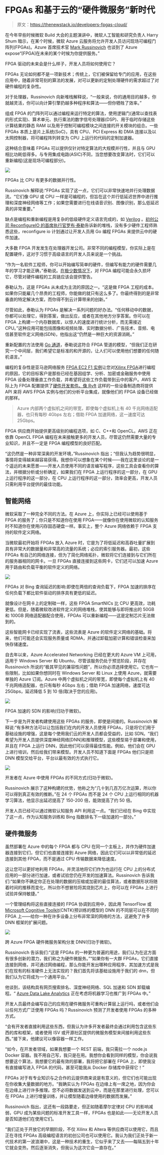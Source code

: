 # FPGAs 和基于云的“硬件微服务”新时代

> 原文：<https://thenewstack.io/developers-fpgas-cloud/>

在今年早些时候微软 Build 大会的主题演讲中，微软人工智能和研究负责人 Harry Shum 暗示，在某个时候，微软 Azure 云服务将允许开发人员访问现场可编程门阵列(FPGAs)。Azure 首席技术官 [Mark Russinovich](https://twitter.com/markrussinovich) 也谈到了 Azure expose“[FPGA]在未来的某个时候为你提供服务。”

FPGA 驱动的未来会是什么样子，开发人员将如何使用它？

FPGAs 无论如何都不是一项新技术；传统上，它们被保留给专门的应用，在这些应用中，随着非常苛刻的算法的发展，对可以更新的定制处理硬件的需求超过了对硬件编程的复杂性。

对于处理器，Russinovich 向新堆栈解释说，“一般来说，你的通用目的越多，你就越灵活，你可以向计算引擎扔越多种程序和算法——但你牺牲了效率。”

组成 FPGA 的门阵列可以通过编程来运行特定的算法，使用逻辑门(通常以查找表的形式实现)、算术单元、执行乘法的数字信号处理器(DSP)、用于临时存储这些计算结果的静态 RAM 以及用于控制可编程模块之间连接的开关模块的组合。一些 FPGAs 本质上是片上系统(SoC)，具有 CPU、PCI Express 和 DMA 连接以及以太网控制器，将可编程阵列转变为 CPU 上运行的代码的定制加速器。

这种结合意味着 FPGAs 可以提供仅针对特定算法的大规模并行性，并且与 GPU 相比功耗低得多。与专用集成电路(ASIC)不同，当您想要改变算法时，它们可以重新编程(这是现场可编程部分)。

![](img/b21d291a12468d15c6fe9ff4f97d7799.png)

FPGAs 比 CPU 有更多的数据并行性。

Russinovich 解释说:“FPGAs 实现了这一点，它们可以非常快速地并行处理数据流。“它们像 GPU 或 CPU 一样是可编程的，但旨在这个并行低延迟世界中进行推理和深度神经网络等工作；如果您需要进行在线语音识别、图像识别，那么低延迟真的非常重要。”

缺点是编程和重新编程是用复杂的低级硬件定义语言完成的，如 [Verilog](http://www.verilog.com/) 。[初创公司 ReconfigureIO 的首席执行官罗布·泰勒](https://twitter.com/robtaylor78)告诉新的堆栈，没有多少硬件工程师熟悉这些，reconfigure io 计划通过让开发人员用 Go 编程 FPGAs 来提供云中的硬件加速。

大多数 FPGA 开发发生在处理器开发公司。非常不同的编程模型，你实际上是在配置硬件，这对于习惯于高级语言的开发人员来说是一个挑战。

“作为一名软件工程师，你可以开始编写简单的硬件，但编写有能力的硬件需要几年的学习才能正确，”泰勒说。[在极少数情况下](https://electronics.stackexchange.com/questions/293915/vhdl-that-can-damage-FPGA)，对 FPGA 编程可能会永久损坏它，尽管对硬件编程的工具链应该会提供警告。

泰勒认为，这是 FPGAs 从未成为主流的原因之一。“这是做 FPGA 工程的成本。如果你只能雇几个昂贵的工程师，你能做的就只有这么多了。你最终得到的是非常垂直的特定解决方案，而你得不到云计算带来的创新。”

尽管如此，泰勒认为 FPGAs 是解决一系列问题的好办法。“任何移动中的数据，你都可以处理它，得到答案，做出反应，或者在其他地方分享答案。你可以在 FPGA 上构建一个内存数据库，以惊人的速度进行统计分析，而无需接近 CPU。”这种应用可能包括图像和视频处理、实时数据分析、广告技术、音频、电信甚至软件定义网络(SDN)，他指出这“仍然是一种巨大的资源消耗。”

重新配置的方法使用 [Go 通道](https://gobyexample.com/channels)，泰勒说这符合 FPGA 管道的模型，“但我们正在研究一个中间层，我们希望它是标准的和开源的，让人们可以使用他们想要的任何随机语言。”

编程的复杂性是亚马逊网络服务 [FPGA EC2 F1 实例](https://aws.amazon.com/ec2/instance-types/f1/)让您对[Xilinx FPGA](https://www.xilinx.com/products/silicon-devices/fpga.html)进行编程的原因，它的目标客户是那些已经在基因组学、分析、加密或金融服务中使用 FPGA 设备处理垂直工作负载，并希望将这些工作负载带到云中的客户。AWS 实际上为 FPGA 配置提供了[硬件开发套件。像 Ryft](https://github.com/aws/aws-fpga) 这样的一些设备制造商将提供 API 来将 AWS FPGA 实例与他们的分析平台集成，就像他们的 FPGA 设备已经做的那样。

> Azure 内部两个虚拟机之间的带宽，即使每个虚拟机上有 40 千兆网络适配器，也只有每秒 4Gbps 左右；借助 FPGA 加速网络，这一速度可达 25Gbps。

FPGA 供应商开始提供更高级别的编程选项，如 C、C++和 OpenCL。AWS 正在依靠 OpenCL FPGA 编程在未来接触更多的开发人员，尽管这仍然需要大量的专业知识，并且不一定是 FPGA 编程模型的良好匹配。

“这仍然是一种非常深奥的开发环境，”Russinovich 指出；“但我认为趋势很明显，事情将变得越来越容易获得。我想你可以想象在某个时候——我在这里谈论的是一个遥远的未来愿景——开发人员使用不同的语言编写程序，这些工具会查看你的算法，并根据分析或分析确定，如果我们在 FPGA 上运行程序的这一部分，在 GPU 上运行程序的这一部分，在 CPU 上运行程序的这一部分，效率会更高，开发人员只需利用平台提供的最佳功能。

## 智能网络

微软采取了一种完全不同的方法。在 Azure 上，你实际上已经可以使用基于 FPGA 的服务了；你只是不知道你在使用 FPGA——就像你在使用微软的认知服务时不知道你在使用闪存固态硬盘一样。事实上，整个 Azure 网络依赖于 FPGA 支持的软件定义网络。

当微软最初开始将 FPGAs 放入 Azure 时，它是为了将低延迟和高吞吐量扩展到具有非常大的数据量和非常高的流量的系统；必应的索引服务器。最初，这些 FPGAs 有自己的网络连接，但为了简化网络拓扑，微软将它们连接到与它们所在的服务器相同的网卡。一旦 FPGAs 直接连接到这些网卡，它们还可以加速 Azure 用于路由和负载平衡的软件定义的网络。

![](img/d9355a2529c8f6ef20750a9731a8a614.png)

FPGAs 对 Bing 查询延迟的影响:即使在两倍的查询负载下，FPGA 加速的排序在任何负载下都比软件驱动的排序具有更低的延迟。

就像设计在网卡上的定制硅一样，这些 FPGA SmartNICs 比 CPU 更高效，功耗更低。但是，随着微软改进软件定义的网络堆栈，使其能够与即将推出的 50GB 和 100GB 网络适配器配合使用，FPGAs 可以重新编程——这是定制芯片无法做到的。

这些智能网卡已经实现了流表，这些流表是 Azure 的软件定义网络的基础。将来，他们可能还会实现服务质量或 RDMA，并通过卸载加密计算和错误检查来加快存储速度。

自去年以来，Azure Accelerated Networking 已经在更大的 Azure VM 上可用，适用于 Windows Server 和 Ubuntu，尽管该服务仍处于预览阶段，并存在 Russinovich 所说的“极其罕见的兼容性问题”，所以你必须选择使用它。它也有一些限制，比如如果你想同时在 Windows Server 和 Linux 上使用 Azure，就需要单独的 Azure 订阅。Azure 中两个虚拟机之间的带宽，即使每个虚拟机上有 40 千兆网络适配器，也只有每秒 4Gbps 左右；借助 FPGA 加速网络，速度可达 25Gbps，延迟降低 5 到 10 倍(取决于您的应用)。

![](img/c702beeeb274deffef767fa162365385.png)

FPGA 加速的 SDN 的影响(归功于微软)。

下一步是为开发者构建使用这些 FPGAs 的服务，即使是间接的。Russinovich 解释说:“有多种方法可以让包括我们在内的开发人员使用 FPGAs，只是将它们用于基础设施的增强，这是每个使用我们云的开发人员都会受益的，比如 SDN。“我们希望为开发人员提供深度神经网络[DNN]和推理模型，这些模型易于部署和使用，并且在 FPGA 上运行 DNN，因此他们可以获得最佳性能。例如，他们会在 GPU 上进行培训，然后给我们带来模型。开发人员不知道下面是 FPGAs 他们只是把 DNN 模型交给平台，平台以最有效的方式执行它。

![](img/38bfb314010736f3dec34a078b025544.png)

开发者在 Azure 中使用 FPGAs 的不同方式(归功于微软)。

Russinovich 展示了这种构建的优势，他称之为“几十到几百万亿次运算，所以你可以得到真正有效的推断。”在 24 个 FPGAs 而不是 24 个 CPU 上运行相同的机器学习算法，他显示出延迟提高了 150-200 倍，能效提高了约 50 倍。

开发人员已经可以通过微软认知服务 API 利用这一点。“我们已经在 Bing 中实现了这一点，作为认知服务训练和 Bing 指数排名下一级加速的一部分。”

## 硬件微服务

虽然部署在 Azure 中的每个 FPGA 都与 CPU 在同一个主板上，并作为硬件加速器连接到它们，但它们也直接连接到 Azure 网络，因此它们可以以非常低的延迟连接到其他 FPGA，而不是通过 CPU 传输数据来降低速度。

这让您可以更好地利用 FPGAs，并灵活地将它们作为也运行在 CPU 上的分布式应用的一部分进行加速，或者试验您仍在开发的加速算法。Russinovich 告诉我们:“如果你不确定你正在处理的数据的压缩或加密的最佳算法，或者数据形状将随着时间的推移而变化，所以你不想冒险将其烧到芯片上，你可以在 FPGAs 上进行试验并保持敏捷。”

一个管理结构将这些直接连接的 FPGA 协调到应用中，因此用 TensorFlow 或[Microsoft Cognitive Toolkit](https://thenewstack.io/microsoft-adds-python-support-cntk-deep-learning-toolkit/)(CNTK)预训练的模型的 DNN 的不同层可以在不同的 FPGA 上——给你一种在许多设备上分布非常深的网络的方法，这避免了许多 DNN 框架的扩展问题。

![](img/80703fc230e58d4c41d97d8c3b4063bf.png)

跨 Azure FPGA 硬件微服务架构分发 DNN(归功于微软)。

Russinovich 告诉我们:“这是 FPGAs 的一种更为普遍的用途，我们认为在这方面有很多创新的潜力，我们称之为硬件微服务。”“如果你有一大群 FPGAs，它们直接连接到网络，并可通过网络编程，那么你能开发出哪种应用程序，其加速方式是我们在现有的标准硬件上无法实现的？我们首先将该基础设施用于我们的 dnn，但我们认为它将成为一个通用平台。”

他谈到，该结构具有网页搜索排名、深度神经网络、SQL 加速和 SDN 卸载编程。“ [Azure Data Lake Analytics](https://azure.microsoft.com/en-us/services/data-lake-analytics/) 正在考虑将机器学习也推广到 FPGAs 中。”

开发人员最终会编写自己的应用在硬件微服务可重构计算层上运行吗，或者他们会以任何方式广泛使用 FPGAs 吗？Russinovich 预测了开发者使用 FPGAs 的多种方式。

“会有开发者直接利用这些东西，但我认为许多开发者最终会通过利用包含这些东西的库和框架，或者使用 ISV 或开源社区提供的微服务模型来间接利用这些东西。”接下来，他建议可以像容器一样工作。

“如今，在开发者领域，如果我想要一个 REST 前端，我只需拉一个 node.js Docker 容器。我不用自己写，我只是在用。我想你会看到同样的模型，你会说我想要这个算法，我想要它的最有效的部署，我将把它部署在 FPGA 上，即使我没有直接编写进入 FPGA 的代码，甚至可能我从 Docker 存储库中获得它！”

FPGAs 对于有专业知识与之合作的云提供商来说是有意义的，但它们也可能出现在你收集大量数据的地方。“我确实认为 FPGAs 在边缘上有一席之地，因为你会在边缘上进行许多推理。您不必将数据发送到云中，而是在那里进行处理，您可以在 FPGAs 上进行增量训练，并让模型随着边缘使用的数据而发展。”

Russinovich 指出，这还有一段路要走，但正如随着摩尔定律对 CPU 的影响减弱，GPU 成为某些问题的标准开发工具一样，FPGAs 也是如此——无论开发人员是否知道他们在使用它们。

“我们正处于开放它的早期阶段，不仅 Xilinx 和 Altera 等供应商可以使用它，而且正在寻找 FPGAs 高级编程语言的初创公司也可以使用它。我认为我们正处于新一代技术的第一波浪潮中，这是一种技术的重生，它似乎来了又去——每隔五到十年它就会变热，然后逐渐消失，但我认为这次它会一直存在。”

<svg xmlns:xlink="http://www.w3.org/1999/xlink" viewBox="0 0 68 31" version="1.1"><title>Group</title> <desc>Created with Sketch.</desc></svg>